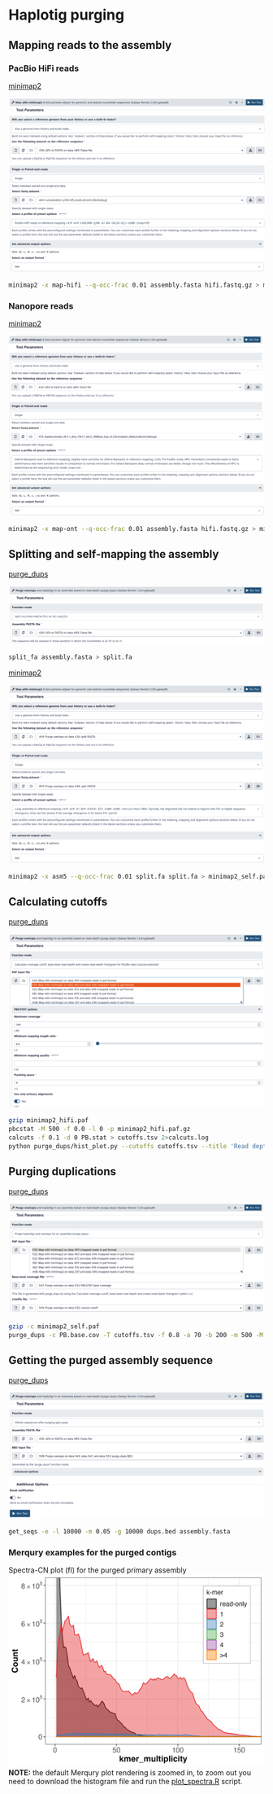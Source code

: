 # Haplotig purging

## Mapping reads to the assembly

### PacBio HiFi reads

[minimap2](https://github.com/lh3/minimap2)

![minimap2_hifi](s3_pic/minimap2_hifi.png)
![minimap2_out](s3_pic/minimap2_output.png)

```sh
minimap2 -x map-hifi --q-occ-frac 0.01 assembly.fasta hifi.fastq.gz > minimap2_hifi.paf
```

### Nanopore reads

[minimap2](https://github.com/lh3/minimap2)

![minimap2_ont](s3_pic/minimap2_ont.png)
![minimap2_out](s3_pic/minimap2_output.png)

```sh
minimap2 -x map-ont --q-occ-frac 0.01 assembly.fasta hifi.fastq.gz > minimap2_ont.paf
```

## Splitting and self-mapping the assembly

[purge_dups](https://github.com/dfguan/purge_dups)

![purge_dups_split](s3_pic/purge_dups_split.png)

```sh
split_fa assembly.fasta > split.fa
```

[minimap2](https://github.com/lh3/minimap2)

![minimap2_self](s3_pic/minimap2_self.png)
![minimap2_out](s3_pic/minimap2_output.png)

```sh
minimap2 -x asm5 --q-occ-frac 0.01 split.fa split.fa > minimap2_self.paf
```

## Calculating cutoffs

[purge_dups](https://github.com/dfguan/purge_dups)

![purge_dups_calcuts](s3_pic/purge_dups_calcuts.png)

```sh
gzip minimap2_hifi.paf
pbcstat -M 500 -f 0.0 -l 0 -p minimap2_hifi.paf.gz
calcuts -f 0.1 -d 0 PB.stat > cutoffs.tsv 2>calcuts.log 
python purge_dups/hist_plot.py --cutoffs cutoffs.tsv --title 'Read depth histogram plot' PB.stat hist.png
```

## Purging duplications

[purge_dups](https://github.com/dfguan/purge_dups)

![purge_dups_purge](s3_pic/purge_dups_purge.png)

```sh
gzip -c minimap2_self.paf
purge_dups -c PB.base.cov -T cutoffs.tsv -f 0.8 -a 70 -b 200 -m 500 -M 20000 -l 10000 -E 15000 minimap2_self.paf.gz > dups.bed 2> purge_dups.log
```

## Getting the purged assembly sequence

[purge_dups](https://github.com/dfguan/purge_dups)

![purge_dups_get_seqs](s3_pic/purge_dups_get_seqs.png)

```sh
get_seqs -e -l 10000 -m 0.05 -g 10000 dups.bed assembly.fasta
```

### Merqury examples for the purged contigs
Spectra-CN plot (fl) for the purged primary assembly 
![contigs_purged_merqury](s3_pic/contigs_purged_merqury.png)
**NOTE:** the default Merqury plot rendering is zoomed in, to zoom out you need to download the histogram file and run the [plot_spectra.R](https://github.com/marbl/merqury/blob/master/plot/plot_spectra_cn.R) script.